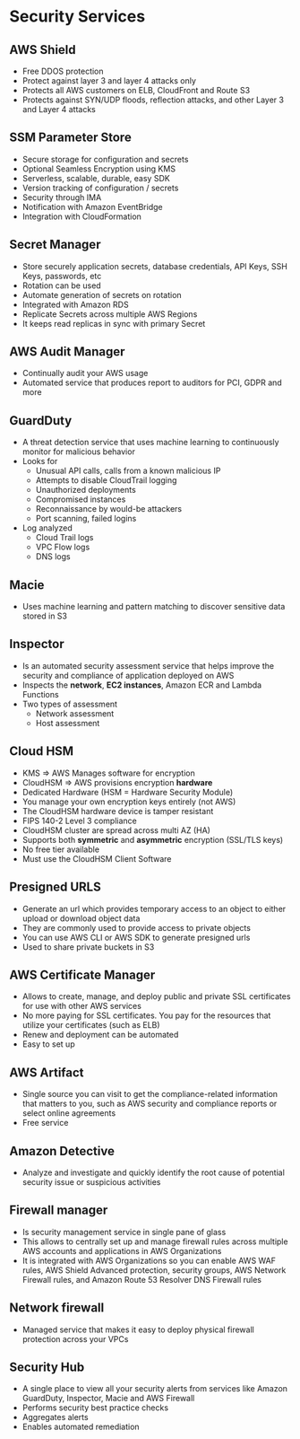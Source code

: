 # Security Services

## AWS Shield

- Free DDOS protection
- Protect against layer 3 and layer 4 attacks only
- Protects all AWS customers on ELB, CloudFront and Route S3
- Protects against SYN/UDP floods, reflection attacks, and other Layer 3 and Layer 4 attacks

## SSM Parameter Store

- Secure storage for configuration and secrets
- Optional Seamless Encryption using KMS
- Serverless, scalable, durable, easy SDK
- Version tracking of configuration / secrets
- Security through IMA
- Notification with Amazon EventBridge
- Integration with CloudFormation

## Secret Manager

- Store securely application secrets, database credentials, API Keys, SSH Keys, passwords, etc
- Rotation can be used  
- Automate generation of secrets on rotation
- Integrated with Amazon RDS
- Replicate Secrets across multiple AWS Regions
- It keeps read replicas in sync with primary Secret

## AWS Audit Manager

- Continually audit your AWS usage
- Automated service that produces report to auditors for PCI, GDPR and more

## GuardDuty

- A threat detection service that uses machine learning to continuously monitor for malicious behavior
- Looks for
  - Unusual API calls, calls from a known malicious IP
  - Attempts to disable CloudTrail logging
  - Unauthorized deployments
  - Compromised instances
  - Reconnaissance by would-be attackers
  - Port scanning, failed logins
- Log analyzed
  - Cloud Trail logs
  - VPC Flow logs  
  - DNS logs

## Macie

- Uses machine learning and pattern matching to discover sensitive data stored in S3

## Inspector

- Is an automated security assessment service that helps improve the security and compliance of application deployed on AWS
- Inspects the **network**, **EC2 instances**, Amazon ECR and Lambda Functions
- Two types of assessment
  - Network assessment
  - Host assessment

## Cloud HSM

- KMS => AWS Manages software for encryption
- CloudHSM => AWS provisions encryption **hardware**
- Dedicated Hardware (HSM = Hardware Security Module)
- You manage your own encryption keys entirely (not AWS)
- The CloudHSM hardware device is tamper resistant
- FIPS 140-2 Level 3 compliance
- CloudHSM cluster are spread across multi AZ (HA)
- Supports both **symmetric** and **asymmetric** encryption (SSL/TLS keys)
- No free tier available
- Must use the CloudHSM Client Software

## Presigned URLS

- Generate an url which provides temporary access to an object to either upload or download object data
- They are commonly used to provide access to private objects
- You can use AWS CLI or AWS SDK to generate presigned urls
- Used to share private buckets in S3

## AWS Certificate Manager

- Allows to create, manage, and deploy public and private SSL certificates for use with other AWS services
- No more paying for SSL certificates. You pay for the resources that utilize your certificates (such as ELB)
- Renew and deployment can be automated
- Easy to set up

## AWS Artifact

- Single source you can visit to get the compliance-related information that matters to you, such as AWS security and compliance reports or select online agreements
- Free service

## Amazon Detective

- Analyze and investigate and quickly identify the root cause of potential security issue or suspicious activities

## Firewall manager

- Is security management service in single pane of glass
- This allows to centrally set up and manage firewall rules across multiple AWS accounts and applications in AWS Organizations
- It is integrated with AWS Organizations so you can enable AWS WAF rules, AWS Shield Advanced protection, security groups, AWS Network Firewall rules, and Amazon Route 53 Resolver DNS Firewall rules

## Network firewall

- Managed service that makes it easy to deploy physical firewall protection across your VPCs

## Security Hub

- A single place to view all your security alerts from services like Amazon GuardDuty, Inspector, Macie
  and AWS Firewall
- Performs security best practice checks
- Aggregates alerts
- Enables automated remediation
